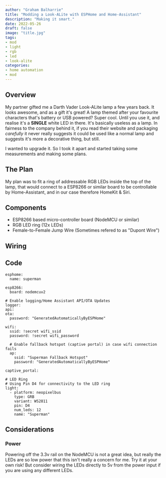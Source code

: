 ```yaml
---
author: "Graham Balharrie"
title: "Modding a Look-ALite with ESPHome and Home-Assistant"
description: "Making it smart."
date: 2022-05-26
draft: false
image: "title.jpg"
tags:
- mod
- light
- rgb
- led
- look-alite
categories:
- home automation
- mod
---
```


## Overview

My partner gifted me a Darth Vader Look-ALite lamp a few years back.  It looks awesome, and as a gift it's great!  A lamp themed after your favourite characters that's battery or USB powered?  Super cool.  Until you use it, and realise it's a __SINGLE__ white LED in there.  It's basically useless as a lamp.  In fairness to the company behind it, if you read their website and packaging _carefully_ it never really suggests it could be used like a normal lamp and suggests it's more a decorative thing, but still.

I wanted to upgrade it.  So I took it apart and started taking some measurements and making some plans.

## The Plan

My plan was to fit a ring of addressable RGB LEDs inside the top of the lamp, that would connect to a ESP8266 or similar board to be controllable by Home-Assistant, and in our case therefore HomeKit & Siri.

## Components

- ESP8266 based micro-controller board (NodeMCU or similar)
- RGB LED ring (12x LEDs)
- Female-to-Female Jump Wire (Sometimes refered to as "Dupont Wire")


## Wiring


## Code

```
esphome:
  name: superman

esp8266:
  board: nodemcuv2

# Enable logging/Home Assistant API/OTA Updates
logger:
api:
ota:
  password: "GeneratedAutomaticallyByESPHome"

wifi:
  ssid: !secret wifi_ssid
  password: !secret wifi_password

  # Enable fallback hotspot (captive portal) in case wifi connection fails
  ap:
    ssid: "Superman Fallback Hotspot"
    password: "GeneratedAutomaticallyByESPHome"

captive_portal:

# LED Ring
# Using Pin D4 for connectivity to the LED ring
light:
  - platform: neopixelbus
    type: GRB
    variant: WS2811
    pin: D4
    num_leds: 12
    name: "Superman"
```


## Considerations

### Power

Powering off the 3.3v rail on the NodeMCU is not a great idea, but really the LEDs are so low power that this isn't really a concern for me.  Try it at your own risk!  But consider wiring the LEDs directly to 5v from the power input if you are using any different LEDs.